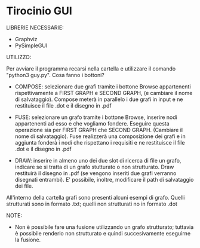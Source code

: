 # Tirocinio GUI

LIBRERIE NECESSARIE:
  - Graphviz
  - PySimpleGUI
  
UTILIZZO:

  Per avviare il programma recarsi nella cartella e utilizzare il comando "python3 guy.py".
  Cosa fanno i bottoni?
  
  - COMPOSE: selezionare due grafi tramite i bottone Browse appartenenti rispettivamente a FIRST GRAPH e SECOND GRAPH,
  (e cambiare il nome di salvataggio). Compose meterà in parallelo i due grafi in input e ne restituisce il file .dot
  e il disegno in .pdf
  
  - FUSE: selezionare un grafo tramite i bottone Browse, inserire nodi appartenenti ad esso e che vogliamo fondere.
  Eseguire questa operazione sia per FIRST GRAPH che SECOND GRAPH. (Cambiare il nome di salvataggio).
  Fuse realizzerà una composizione dei grafi e in aggiunta fonderà i nodi che rispettano i requisiti e ne restituisce 
  il file .dot e il disegno in .pdf
  
  - DRAW: inserire in almeno uno dei due slot di ricerca di file un grafo, indicare se si tratta di un grafo stutturato 
  o non strutturato. Draw restituirà il disegno in .pdf (se vengono inseriti due grafi verranno disegnati entrambi).
  E' possibile, inoltre, modificare il path di salvataggio dei file.
  
  All'interno della cartella grafi sono presenti alcuni esempi di grafo. Quelli strutturati sono in formato .txt;
  quelli non strutturati no in formato .dot

NOTE:

  - Non è possibile fare una fusione utilizzando un grafo strutturato; tuttavia è possibile renderlo non strutturato e quindi
    succesivamente eseguirne la fusione.
